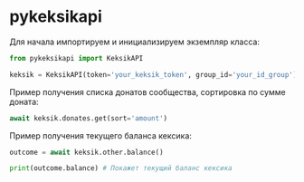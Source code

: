 # pykeksikapi




Для начала импортируем и инициализируем экземпляр класса:
```Python
from pykeksikapi import KeksikAPI

keksik = KeksikAPI(token='your_keksik_token', group_id='your_id_group')
```

 
Пример получения списка донатов сообщества, сортировка по сумме доната:
```Python
await keksik.donates.get(sort='amount')
```


Пример получения текущего баланса кексика:
```Python
outcome = await keksik.other.balance()

print(outcome.balance) # Покажет текущий баланс кексика
```
